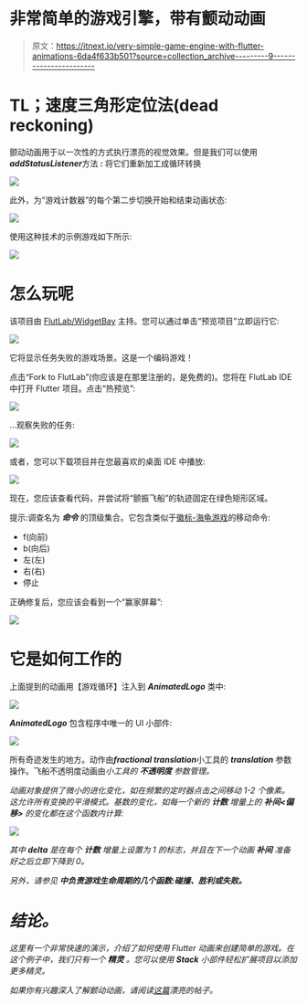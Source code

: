 # 非常简单的游戏引擎，带有颤动动画

> 原文：<https://itnext.io/very-simple-game-engine-with-flutter-animations-6da4f633b501?source=collection_archive---------9----------------------->

# TL；速度三角形定位法(dead reckoning)

颤动动画用于以一次性的方式执行漂亮的视觉效果。但是我们可以使用***addStatusListener***方法 ***:*** 将它们重新加工成循环转换

![](img/d8225d07b83f29b1c558ff0e49270b4b.png)

此外，为“游戏计数器”的每个第二步切换开始和结束动画状态:

![](img/b8344cd4fea2b1e90efa62f3bdb02350.png)

使用这种技术的示例游戏如下所示:

![](img/60c059e21a9f2de23af003f3287ea761.png)

# 怎么玩呢

该项目由 [FlutLab/WidgetBay](https://widgetbay.flutlab.io/widget/flutter-space-quiz) 主持。您可以通过单击“预览项目”立即运行它:

![](img/86aa0736b4a18bbf463d96b476a221fa.png)

它将显示任务失败的游戏场景。这是一个编码游戏！

点击“Fork to FlutLab”(你应该是在那里注册的，是免费的)。您将在 FlutLab IDE 中打开 Flutter 项目。点击“热预览”:

![](img/6748305cbceee7255328a647c66990f2.png)

…观察失败的任务:

![](img/475e364382bdc388ec6cb28b5088222c.png)

或者，您可以下载项目并在您最喜欢的桌面 IDE 中播放:

![](img/2de0ababd936f2c699e453f6f5a5b34d.png)

现在，您应该查看代码，并尝试将“颤振飞船”的轨迹固定在绿色矩形区域。

提示:调查名为 ***命令*** 的顶级集合。它包含类似于[徽标-海龟游戏](https://en.wikipedia.org/wiki/Logo_(programming_language))的移动命令:

*   f(向前)
*   b(向后)
*   左(左)
*   右(右)
*   停止

正确修复后，您应该会看到一个“赢家屏幕”:

![](img/c706716e30c3206e12d32b4798d3d00c.png)

# 它是如何工作的

上面提到的动画用【游戏循环】注入到 ***AnimatedLogo*** 类中:

![](img/2a84dc4d754a5da264e17d75044973c9.png)

***AnimatedLogo*** 包含程序中唯一的 UI 小部件:

![](img/3f40bfa69db5c323be560a3044ada3d9.png)

所有奇迹发生的地方。动作由***fractional translation***小工具的 ***translation*** 参数操作。飞船不透明度动画由*小工具的 ***不透明度*** 参数管理。*

*动画对象提供了微小的进化变化，如在频繁的定时器点击之间移动 1-2 个像素。这允许所有变换的平滑模式。基数的变化，如每一个新的 ***计数*** 增量上的 ***补间<偏移>*** 的变化都在这个函数内计算:*

*![](img/546db6b1994cf2045ad07be5405e9eb9.png)*

*其中 ***delta*** 是在每个 ***计数*** 增量上设置为 1 的标志，并且在下一个动画 ***补间*** 准备好之后立即下降到 0。*

*另外，请参见 ***中负责游戏生命周期的几个函数:碰撞、胜利或失败。****

# *结论。*

*这里有一个非常快速的演示，介绍了如何使用 Flutter 动画来创建简单的游戏。在这个例子中，我们只有一个 ***精灵*** 。您可以使用 ***Stack*** 小部件轻松扩展项目以添加更多精灵。*

*如果你有兴趣深入了解颤动动画，请阅读[这篇](https://medium.com/flutter-community/flutter-animation-has-never-been-easier-part-1-e378e82b2508)漂亮的帖子。*